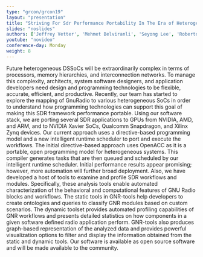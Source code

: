 ```yaml
---
type: "grcon/grcon19"
layout: "presentation"
title: "Striving For Sdr Performance Portability In The Era of Heterogeneous Socs"
slides: "noslides"
authors: ['Jeffrey Vetter', 'Mehmet Belviranli', 'Seyong Lee', 'Roberto Gioiosa', 'Abdel-Kareem Moadi']
youtube: "novideo"
conference-day: Monday
weight: 8
---
```

Future heterogeneous DSSoCs will be extraordinarily complex in terms of processors, memory hierarchies, and interconnection networks. To manage this complexity, architects, system software designers, and application developers need design and programming technologies to be flexible, accurate, efficient, and productive. Recently, our team has started to explore the mapping of GnuRadio to various heterogeneous SoCs in order to understand how programming technologies can support this goal of making this SDR framework performance portable. Using our software stack, we are porting several SDR applications to GPUs from NVIDIA, AMD, and ARM, and to NVIDIA Xavier SoCs, Qualcomm Snapdragon, and Xilinx Zynq devices. Our current approach uses a directive-based programming model and a new intelligent runtime scheduler to port and execute the workflows. The initial directive-based approach uses OpenACC as it is a portable, open programming model for heterogeneous systems. This compiler generates tasks that are then queued and scheduled by our intelligent runtime scheduler. Initial performance results appear promising; however, more automation will further broad deployment. Also, we have developed a host of tools to examine and profile SDR workflows and modules. Specifically, these analysis tools enable automated characterization of the behavioral and computational features of GNU Radio blocks and workflows. The static tools in GNR-tools help developers to create ontologies and queries to classify GNR modules based on custom scenarios. The dynamic toolset provides automated profiling capabilities of GNR workflows and presents detailed statistics on how components in a given software defined radio application perform. GNR-tools also produces graph-based representation of the analyzed data and provides powerful visualization options to filter and display the information obtained from the static and dynamic tools. Our software is available as open source software and will be made available to the community.